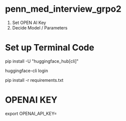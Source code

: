 # penn_med_interview_grpo2

1) Set OPEN AI Key
2) Decide Model / Parameters

# Set up Terminal Code 
pip install -U "huggingface_hub[cli]"

huggingface-cli login

pip install -r requirements.txt

 # OPENAI KEY
export OPENAI_API_KEY=
